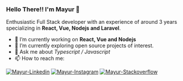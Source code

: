 <!-- Profile Header -->
### Hello There!! I'm Mayur 👋
Enthusiastic Full Stack developer with an experience of around 3 years specializing in **React, Vue, Nodejs and Laravel**.
<br/>

<!--Quick Overview-->
* 🔭 I’m currently working on **React, Vue and Nodejs**
* 🌱 I’m currently exploring open source projects of interest.
* 💬 Ask me about _Typescript / Javascript_
* 📫 How to reach me:
<!-- SOCAIL MEDIA HANDLES -->
<!-- SOCAIL MEDIA HANDLES -->
<!-- SOCAIL MEDIA HANDLES -->
[![Mayur-Linkedin](https://img.shields.io/badge/Mayur_Upadhayay-0077B5?style=for-the-badge&logo=linkedin&logoColor=white)](https://www.linkedin.com/in/mayur-upadhayay-4278a2176/)
[![Mayur-Instagram](https://img.shields.io/badge/upadhayay_mayur-E4405F?style=for-the-badge&logo=instagram&logoColor=white)](https://www.instagram.com/upadhayay_mayur/)
[![Mayur-Stackoverflow](https://img.shields.io/badge/Mayur_Upadhayay-FE7A16?style=for-the-badge&logo=stack-overflow&logoColor=white)](https://stackoverflow.com/users/14194205/mayur-upadhyay)
